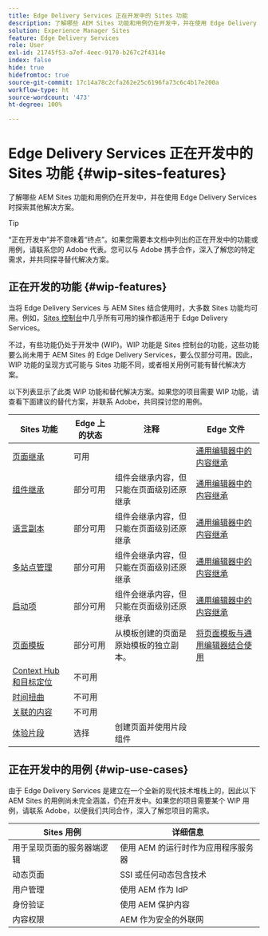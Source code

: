 ```yaml
---
title: Edge Delivery Services 正在开发中的 Sites 功能
description: 了解哪些 AEM Sites 功能和用例仍在开发中，并在使用 Edge Delivery Services 时探索其他解决方案。
solution: Experience Manager Sites
feature: Edge Delivery Services
role: User
exl-id: 21745f53-a7ef-4eec-9170-b267c2f4314e
index: false
hide: true
hidefromtoc: true
source-git-commit: 17c14a78c2cfa262e25c6196fa73c6c4b17e200a
workflow-type: ht
source-wordcount: '473'
ht-degree: 100%

---
```


# Edge Delivery Services 正在开发中的 Sites 功能 {#wip-sites-features}

了解哪些 AEM Sites 功能和用例仍在开发中，并在使用 Edge Delivery Services 时探索其他解决方案。

>[!TIP]
>
>“正在开发中”并不意味着“终点”。如果您需要本文档中列出的正在开发中的功能或用例，请联系您的 Adobe 代表。您可以与 Adobe 携手合作，深入了解您的特定需求，并共同探寻替代解决方案。

## 正在开发的功能 {#wip-features}

当将 Edge Delivery Services 与 AEM Sites 结合使用时，大多数 Sites 功能均可用。例如，[Sites 控制台](/help/sites-cloud/authoring/sites-console/introduction.md)中几乎所有可用的操作都适用于 Edge Delivery Services。

不过，有些功能仍处于开发中 (WIP)。WIP 功能是 Sites 控制台的功能，这些功能要么尚未用于 AEM Sites 的 Edge Delivery Services，要么仅部分可用。因此，WIP 功能的呈现方式可能与 Sites 功能不同，或者相关用例可能有替代解决方案。

以下列表显示了此类 WIP 功能和替代解决方案。如果您的项目需要 WIP 功能，请查看下面建议的替代方案，并联系 Adobe，共同探讨您的用例。

| Sites 功能 | Edge 上的状态 | 注释 | Edge 文件 |
|---|---|---|---|
| [页面继承](/help/sites-cloud/administering/msm-and-translation.md) | 可用 |  | [通用编辑器中的内容继承](/help/sites-cloud/authoring/universal-editor/inheritance.md) |
| [组件继承](/help/sites-cloud/administering/msm-and-translation.md) | 部分可用 | 组件会继承内容，但只能在页面级别还原继承 | [通用编辑器中的内容继承](/help/sites-cloud/authoring/universal-editor/inheritance.md) |
| [语言副本](/help/sites-cloud/administering/translation/overview.md) | 部分可用 | 组件会继承内容，但只能在页面级别还原继承 | [通用编辑器中的内容继承](/help/sites-cloud/authoring/universal-editor/inheritance.md) |
| [多站点管理](/help/sites-cloud/administering/msm/overview.md) | 部分可用 | 组件会继承内容，但只能在页面级别还原继承 | [通用编辑器中的内容继承](/help/sites-cloud/authoring/universal-editor/inheritance.md) |
| [启动项](/help/sites-cloud/authoring/launches/overview.md) | 部分可用 | 组件会继承内容，但只能在页面级别还原继承 | [通用编辑器中的内容继承](/help/sites-cloud/authoring/universal-editor/inheritance.md) |
| [页面模板](/help/sites-cloud/authoring/page-editor/templates.md) | 部分可用 | 从模板创建的页面是原始模板的独立副本。 | [将页面模板与通用编辑器结合使用](/help/sites-cloud/authoring/universal-editor/templates.md) |
| [Context Hub 和目标定位](/help/sites-cloud/authoring/personalization/overview.md) | 不可用 |  |  |
| [时间扭曲](/help/sites-cloud/authoring/launches/preview.md) | 不可用 |  |  |
| [关联的内容](/help/sites-cloud/authoring/page-editor/editor-side-panel.md#associated-content-browser) | 不可用 |  |  |
| [体验片段](/help/sites-cloud/authoring/fragments/experience-fragments.md) | 选择 | 创建页面并使用片段组件 |  |

## 正在开发中的用例 {#wip-use-cases}

由于 Edge Delivery Services 是建立在一个全新的现代技术堆栈上的，因此以下 AEM Sites 的用例尚未完全涵盖，仍在开发中。如果您的项目需要某个 WIP 用例，请联系 Adobe，以便我们共同合作，深入了解您项目的需求。

| Sites 用例 | 详细信息 |
|---|---|
| 用于呈现页面的服务器端逻辑 | 使用 AEM 的运行时作为应用程序服务器 |
| 动态页面 | SSI 或任何动态包含技术 |
| 用户管理 | 使用 AEM 作为 IdP |
| 身份验证 | 使用 AEM 保护内容 |
| 内容权限 | AEM 作为安全的外联网 |
